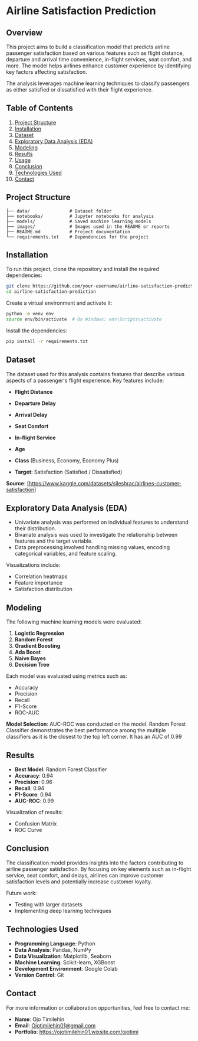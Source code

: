 # Airline Satisfaction Prediction

## Overview
This project aims to build a classification model that predicts airline passenger satisfaction based on various features such as flight distance, departure and arrival time convenience, in-flight services, seat comfort, and more. The model helps airlines enhance customer experience by identifying key factors affecting satisfaction.

The analysis leverages machine learning techniques to classify passengers as either satisfied or dissatisfied with their flight experience.

## Table of Contents
1. [Project Structure](#project-structure)
2. [Installation](#installation)
3. [Dataset](#dataset)
4. [Exploratory Data Analysis (EDA)](#exploratory-data-analysis-eda)
5. [Modeling](#modeling)
6. [Results](#results)
7. [Usage](#usage)
8. [Conclusion](#conclusion)
9. [Technologies Used](#technologies-used)
10. [Contact](#contact)

## Project Structure
```
├── data/               # Dataset folder
├── notebooks/          # Jupyter notebooks for analysis
├── models/             # Saved machine learning models
├── images/             # Images used in the README or reports
├── README.md           # Project documentation
└── requirements.txt    # Dependencies for the project
```

## Installation
To run this project, clone the repository and install the required dependencies:

```bash
git clone https://github.com/your-username/airline-satisfaction-prediction.git
cd airline-satisfaction-prediction
```

Create a virtual environment and activate it:
```bash
python -m venv env
source env/bin/activate  # On Windows: env\Scripts\activate
```

Install the dependencies:
```bash
pip install -r requirements.txt
```

## Dataset
The dataset used for this analysis contains features that describe various aspects of a passenger's flight experience. Key features include:

- **Flight Distance**
- **Departure Delay**
- **Arrival Delay**
- **Seat Comfort**
- **In-flight Service**
- **Age**
- **Class** (Business, Economy, Economy Plus)

- **Target**: Satisfaction (Satisfied / Dissatisfied)

**Source**: [https://www.kaggle.com/datasets/sjleshrac/airlines-customer-satisfaction]

## Exploratory Data Analysis (EDA)
- Univariate analysis was performed on individual features to understand their distribution.
- Bivariate analysis was used to investigate the relationship between features and the target variable.
- Data preprocessing involved handling missing values, encoding categorical variables, and feature scaling.

Visualizations include:
- Correlation heatmaps
- Feature importance
- Satisfaction distribution

## Modeling
The following machine learning models were evaluated:
1. **Logistic Regression**
2. **Random Forest**
3. **Gradient Boosting**
4. **Ada Boost**
5. **Naive Bayes**
6. **Decision Tree**

Each model was evaluated using metrics such as:
- Accuracy
- Precision
- Recall
- F1-Score
- ROC-AUC

**Model Selection**: AUC-ROC was conducted on the model. Random Forest Classifier demonstrates the best performance among the multiple classifiers as it is the closest to the top left corner. It has an AUC of 0.99


## Results
- **Best Model**: Random Forest Classifier
- **Accuracy**: 0.94
- **Precision**: 0.96
- **Recall**: 0.94
- **F1-Score**: 0.94
- **AUC-ROC**: 0.99

Visualization of results:
- Confusion Matrix
- ROC Curve

## Conclusion
The classification model provides insights into the factors contributing to airline passenger satisfaction. By focusing on key elements such as in-flight service, seat comfort, and delays, airlines can improve customer satisfaction levels and potentially increase customer loyalty.

Future work:
- Testing with larger datasets
- Implementing deep learning techniques

## Technologies Used
- **Programming Language**: Python
- **Data Analysis**: Pandas, NumPy
- **Data Visualization**: Matplotlib, Seaborn
- **Machine Learning**: Scikit-learn, XGBoost
- **Development Environment**: Google Colab
- **Version Control**: Git

## Contact
For more information or collaboration opportunities, feel free to contact me:

- **Name**: Ojo Timilehin
- **Email**: Ojotimilehin01@gmail.com
- **Portfolio**: https://ojotimilehin01.wixsite.com/ojotimi 
